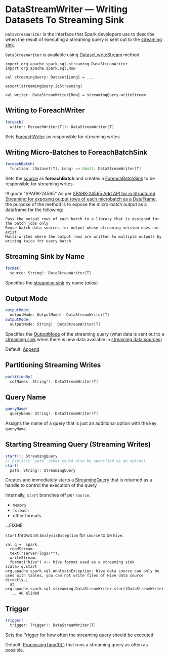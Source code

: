 # DataStreamWriter &mdash; Writing Datasets To Streaming Sink

`DataStreamWriter` is the interface that Spark developers use to describe when the result of executing a streaming query is sent out to the [streaming sink](#format).

`DataStreamWriter` is available using [Dataset.writeStream](operators/writeStream.md) method.

```text
import org.apache.spark.sql.streaming.DataStreamWriter
import org.apache.spark.sql.Row

val streamingQuery: Dataset[Long] = ...

assert(streamingQuery.isStreaming)

val writer: DataStreamWriter[Row] = streamingQuery.writeStream
```

## <span id="foreach"> Writing to ForeachWriter

```scala
foreach(
  writer: ForeachWriter[T]): DataStreamWriter[T]
```

Sets [ForeachWriter](datasources/ForeachWriter.md) as responsible for streaming writes

## <span id="foreachBatch"> Writing Micro-Batches to ForeachBatchSink

```scala
foreachBatch(
  function: (Dataset[T], Long) => Unit): DataStreamWriter[T]
```

Sets the [source](#source) as **foreachBatch** and creates a [ForeachBatchSink](datasources/ForeachBatchSink.md) to be responsible for streaming writes.

!!! quote "SPARK-24565"
    As per [SPARK-24565 Add API for in Structured Streaming for exposing output rows of each microbatch as a DataFrame](https://issues.apache.org/jira/browse/SPARK-24565), the purpose of the method is to expose the micro-batch output as a dataframe for the following:

    Pass the output rows of each batch to a library that is designed for the batch jobs only
    Reuse batch data sources for output whose streaming version does not exist
    Multi-writes where the output rows are written to multiple outputs by writing twice for every batch

## <span id="format"> Streaming Sink by Name

```scala
format(
  source: String): DataStreamWriter[T]
```

Specifies the [streaming sink](Sink.md) by name (_alias_)

## <span id="outputMode"> Output Mode

```scala
outputMode(
  outputMode: OutputMode): DataStreamWriter[T]
outputMode(
  outputMode: String): DataStreamWriter[T]
```

Specifies the [OutputMode](OutputMode.md) of the streaming query (what data is sent out to a [streaming sink](Sink.md) when there is new data available in [streaming data sources](Source.md))

Default: [Append](OutputMode.md#Append)

## <span id="partitionBy"> Partitioning Streaming Writes

```scala
partitionBy(
  colNames: String*): DataStreamWriter[T]
```

## <span id="queryName"> Query Name

```scala
queryName(
  queryName: String): DataStreamWriter[T]
```

Assigns the name of a query that is just an additional option with the key `queryName`.

## <span id="start"> Starting Streaming Query (Streaming Writes)

```scala
start(): StreamingQuery
// Explicit `path` (that could also be specified as an option)
start(
  path: String): StreamingQuery
```

Creates and immediately starts a [StreamingQuery](StreamingQuery.md) that is returned as a handle to control the execution of the query

Internally, `start` branches off per `source`.

* `memory`
* `foreach`
* other formats

...FIXME

`start` throws an `AnalysisException` for `source` to be `hive`.

```text
val q =  spark.
  readStream.
  text("server-logs/*").
  writeStream.
  format("hive") <-- hive format used as a streaming sink
scala> q.start
org.apache.spark.sql.AnalysisException: Hive data source can only be used with tables, you can not write files of Hive data source directly.;
  at org.apache.spark.sql.streaming.DataStreamWriter.start(DataStreamWriter.scala:234)
  ... 48 elided
```

## <span id="trigger"> Trigger

```scala
trigger(
  trigger: Trigger): DataStreamWriter[T]
```

Sets the [Trigger](Trigger.md) for how often the streaming query should be executed

Default: [ProcessingTime(0L)](Trigger.md#ProcessingTime) that runs a streaming query as often as possible.
